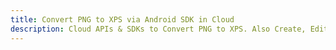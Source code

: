 ---title: Convert PNG to XPS via Android SDK in Clouddescription: Cloud APIs & SDKs to Convert PNG to XPS. Also Create, Edit & Render Microsoft Word & OpenOffice documents in the Cloud.---